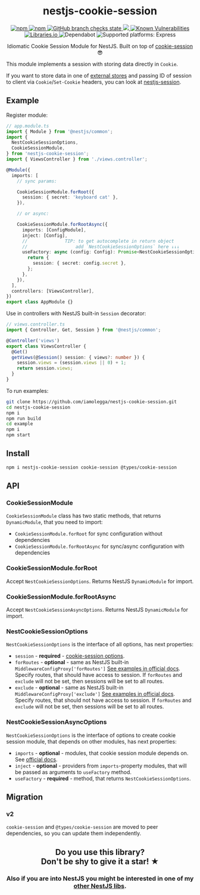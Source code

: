 <h1 align="center">nestjs-cookie-session</h1>

<p align="center">
  <a href="https://www.npmjs.com/package/nestjs-cookie-session">
    <img alt="npm" src="https://img.shields.io/npm/v/nestjs-cookie-session" />
  </a>
  <a href="https://www.npmjs.com/package/nestjs-cookie-session">
    <img alt="npm" src="https://img.shields.io/npm/dm/nestjs-cookie-session" />
  </a>
  <a href="https://github.com/iamolegga/nestjs-cookie-session/actions">
    <img alt="GitHub branch checks state" src="https://badgen.net/github/checks/iamolegga/nestjs-cookie-session" />
  </a>
  <a href="https://codeclimate.com/github/iamolegga/nestjs-cookie-session/test_coverage">
    <img src="https://api.codeclimate.com/v1/badges/7edd108bf29b26be86b7/test_coverage" />
  </a>
  <a href="https://snyk.io/test/github/iamolegga/nestjs-cookie-session">
    <img alt="Known Vulnerabilities" src="https://snyk.io/test/github/iamolegga/nestjs-cookie-session/badge.svg" />
  </a>
  <a href="https://libraries.io/npm/nestjs-cookie-session">
    <img alt="Libraries.io" src="https://img.shields.io/librariesio/release/npm/nestjs-cookie-session" />
  </a>
  <img alt="Dependabot" src="https://badgen.net/github/dependabot/iamolegga/nestjs-cookie-session" />
  <img alt="Supported platforms: Express" src="https://img.shields.io/badge/platforms-Express-green" />
</p>

<p align="center">Idiomatic Cookie Session Module for NestJS. Built on top of <a href="https://npm.im/cookie-session">cookie-session</a> 😎</p>

This module implements a session with storing data directly in `Cookie`.

If you want to store data in one of [external stores](https://github.com/expressjs/session#compatible-session-stores) and passing ID of session to client via `Cookie`/`Set-Cookie` headers, you can look at [nestjs-session](https://github.com/iamolegga/nestjs-session).

## Example

Register module:

```ts
// app.module.ts
import { Module } from '@nestjs/common';
import {
  NestCookieSessionOptions,
  CookieSessionModule,
} from 'nestjs-cookie-session';
import { ViewsController } from './views.controller';

@Module({
  imports: [
    // sync params:

    CookieSessionModule.forRoot({
      session: { secret: 'keyboard cat' },
    }),

    // or async:

    CookieSessionModule.forRootAsync({
      imports: [ConfigModule],
      inject: [Config],
      //              TIP: to get autocomplete in return object
      //                  add `NestCookieSessionOptions` here ↓↓↓
      useFactory: async (config: Config): Promise<NestCookieSessionOptions> => {
        return {
          session: { secret: config.secret },
        };
      },
    }),
  ],
  controllers: [ViewsController],
})
export class AppModule {}
```

Use in controllers with NestJS built-in `Session` decorator:

```ts
// views.controller.ts
import { Controller, Get, Session } from '@nestjs/common';

@Controller('views')
export class ViewsController {
  @Get()
  getViews(@Session() session: { views?: number }) {
    session.views = (session.views || 0) + 1;
    return session.views;
  }
}
```

To run examples:

```sh
git clone https://github.com/iamolegga/nestjs-cookie-session.git
cd nestjs-cookie-session
npm i
npm run build
cd example
npm i
npm start
```

## Install

```sh
npm i nestjs-cookie-session cookie-session @types/cookie-session
```

## API

### CookieSessionModule

`CookieSessionModule` class has two static methods, that returns `DynamicModule`, that you need to import:

- `CookieSessionModule.forRoot` for sync configuration without dependencies
- `CookieSessionModule.forRootAsync` for sync/async configuration with dependencies

### CookieSessionModule.forRoot

Accept `NestCookieSessionOptions`. Returns NestJS `DynamicModule` for import.

### CookieSessionModule.forRootAsync

Accept `NestCookieSessionAsyncOptions`. Returns NestJS `DynamicModule` for import.

### NestCookieSessionOptions

`NestCookieSessionOptions` is the interface of all options, has next properties:

- `session` - **required** - [cookie-session options](https://github.com/expressjs/cookie-session#options).
- `forRoutes` - **optional** - same as NestJS built-in `MiddlewareConfigProxy['forRoutes']` [See examples in official docs](https://docs.nestjs.com/middleware#applying-middleware). Specify routes, that should have access to session. If `forRoutes` and `exclude` will not be set, then sessions will be set to all routes.
- `exclude` - **optional** - same as NestJS built-in `MiddlewareConfigProxy['exclude']` [See examples in official docs](https://docs.nestjs.com/middleware#applying-middleware). Specify routes, that should not have access to session. If `forRoutes` and `exclude` will not be set, then sessions will be set to all routes.

### NestCookieSessionAsyncOptions

`NestCookieSessionOptions` is the interface of options to create cookie session module, that depends on other modules, has next properties:

- `imports` - **optional** - modules, that cookie session module depends on. See [official docs](https://docs.nestjs.com/modules).
- `inject` - **optional** - providers from `imports`-property modules, that will be passed as arguments to `useFactory` method.
- `useFactory` - **required** - method, that returns `NestCookieSessionOptions`.

## Migration

### v2

`cookie-session` and `@types/cookie-session` are moved to peer dependencies, so you can update them independently.

<h2 align="center">Do you use this library?<br/>Don't be shy to give it a star! ★</h2>

<h3 align="center">Also if you are into NestJS you might be interested in one of my <a href="https://github.com/iamolegga#nestjs">other NestJS libs</a>.</h3>

